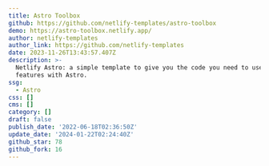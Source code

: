 ```yaml
---
title: Astro Toolbox
github: https://github.com/netlify-templates/astro-toolbox
demo: https://astro-toolbox.netlify.app/
author: netlify-templates
author_link: https://github.com/netlify-templates
date: 2023-11-26T13:43:57.407Z
description: >-
  Netlify Astro: a simple template to give you the code you need to use Netlify
  features with Astro.
ssg:
  - Astro
css: []
cms: []
category: []
draft: false
publish_date: '2022-06-18T02:36:50Z'
update_date: '2024-01-22T02:24:40Z'
github_star: 78
github_fork: 16
---
```

